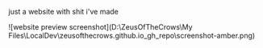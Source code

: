 just a website with shit i've made

![website preview screenshot](D:\ZeusOfTheCrows\My Files\LocalDev\zeusofthecrows.github.io\_gh_repo\screenshot-amber.png)